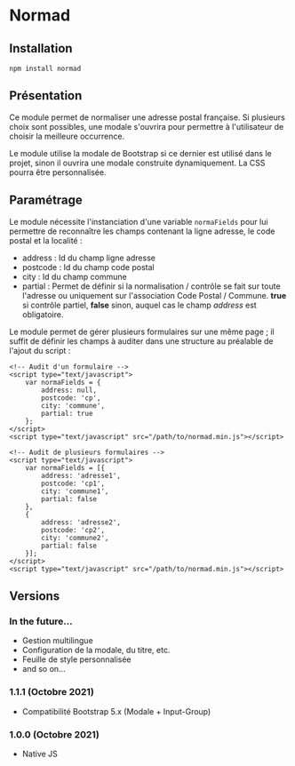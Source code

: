 # Normad

## Installation
`npm install normad`

## Présentation
Ce module permet de normaliser une adresse postal française. 
Si plusieurs choix sont possibles, une modale s'ouvrira pour permettre à l'utilisateur de choisir la meilleure occurrence.

Le module utilise la modale de Bootstrap si ce dernier est utilisé dans le projet, sinon il ouvrira une modale construite dynamiquement. La CSS pourra être personnalisée.

## Paramétrage
Le module nécessite l'instanciation d'une variable `normaFields` pour lui permettre de reconnaître les champs contenant la ligne adresse, le code postal et la localité :
* address : Id du champ ligne adresse
* postcode : Id du champ code postal
* city : Id du champ commune
* partial : Permet de définir si la normalisation / contrôle se fait sur toute l'adresse ou uniquement sur l'association Code Postal / Commune. **true** si contrôle partiel, **false** sinon, auquel cas le champ *address* est obligatoire.

Le module permet de gérer plusieurs formulaires sur une même page ; il suffit de définir les champs à auditer dans une structure au préalable de l'ajout du script :
```
<!-- Audit d'un formulaire -->
<script type="text/javascript">
    var normaFields = {
        address: null,
        postcode: 'cp',
        city: 'commune',
        partial: true
    };
</script>
<script type="text/javascript" src="/path/to/normad.min.js"></script>
```

```
<!-- Audit de plusieurs formulaires -->
<script type="text/javascript">
    var normaFields = [{
        address: 'adresse1',
        postcode: 'cp1',
        city: 'commune1',
        partial: false
    },
    {
        address: 'adresse2',
        postcode: 'cp2',
        city: 'commune2',
        partial: false
    }];
</script>
<script type="text/javascript" src="/path/to/normad.min.js"></script>
```

## Versions
### In the future...
* Gestion multilingue
* Configuration de la modale, du titre, etc.
* Feuille de style personnalisée
* and so on...
### 1.1.1 (Octobre 2021)
* Compatibilité Bootstrap 5.x (Modale + Input-Group)
### 1.0.0 (Octobre 2021)
* Native JS